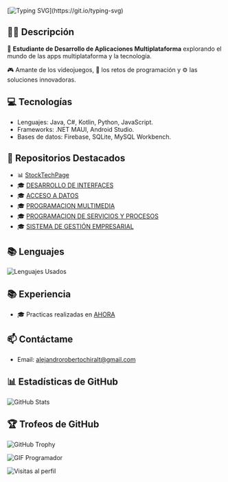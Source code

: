 [![Typing SVG](https://readme-typing-svg.demolab.com?font=Inconsolata&size=35&duration=3500&pause=1000&color=6AF734&width=600&lines=Hola%2C+soy+Alejandro!;Bienvenidos+a+mi+perfil+de+GitHub.)](https://git.io/typing-svg)

## 👨‍💻 Descripción

🌟 **Estudiante de Desarrollo de Aplicaciones Multiplataforma** explorando el mundo de las apps multiplataforma y la tecnología.

🎮 Amante de los videojuegos, 🧩 los retos de programación y ⚙️ las soluciones innovadoras.


## 💻 Tecnologías
- Lenguajes: Java, C#, Kotlin, Python, JavaScript.
- Frameworks: .NET MAUI, Android Studio.
- Bases de datos: Firebase, SQLite, MySQL Workbench.

## 🚀 Repositorios Destacados
- 📊 [StockTechPage](https://AlejandroRoberto.github.io/StockTechPage/) 
- 🎓 [DESARROLLO DE INTERFACES](https://github.com/AlejandroRoberto/Desarrollo-de-Interfaces)
- 🎓 [ACCESO A DATOS](https://github.com/AlejandroRoberto/Acceso-a-Datos)
- 🎓 [PROGRAMACION MULTIMEDIA](https://github.com/AlejandroRoberto/Programacion-Multimedia-y-Dispositivos-Moviles)
- 🎓 [PROGRAMACION DE SERVICIOS Y PROCESOS](https://github.com/AlejandroRoberto/Programacion-de-Servicios-y-Procesos)
- 🎓 [SISTEMA DE GESTIÓN EMPRESARIAL](https://github.com/AlejandroRoberto/Sistema-de-Gestion-Empresarial)


## 📚 Lenguajes  
![Lenguajes Usados](https://github-readme-stats.vercel.app/api/top-langs/?username=AlejandroRoberto&theme=radical&layout=pie)

## 📚 Experiencia
- 🎓 Practicas realizadas en [AHORA](https://www.ahora.es/)

## 📫 Contáctame
- Email: alejandrorobertochiralt@gmail.com

## 📊 Estadísticas de GitHub  
![GitHub Stats](https://github-readme-stats.vercel.app/api?username=AlejandroRoberto&show_icons=true&theme=radical)

## 🏆 Trofeos de GitHub  
![GitHub Trophy](https://github-profile-trophy.vercel.app/?username=AlejandroRoberto&theme=radical&no-frame=true&column=7)

![GIF Programador](https://media.giphy.com/media/26tn33aiTi1jkl6H6/giphy.gif)


![Visitas al perfil](https://komarev.com/ghpvc/?username=AlejandroRoberto&label=Visitas&color=blue)
